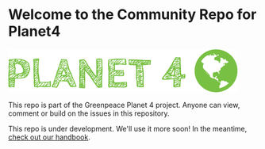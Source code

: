 # Welcome to the Community Repo for Planet4

![Planet4](./planet4.png)

This repo is part of the Greenpeace Planet 4 project. Anyone can view, comment or build on the issues in this repository.

This repo is under development. We'll use it more soon! In the meantime, [check out our handbook](https://planet4.greenpeace.org/).
